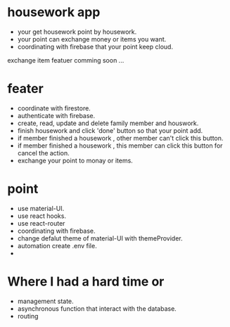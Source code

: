 # housework app

- your get housework point by housework.
- your point can exchange money or items you want.
- coordinating with firebase that your point keep cloud.

exchange item featuer comming soon ...

# feater

- coordinate with firestore.
- authenticate with firebase.
- create, read, update and delete family member and houswork.
- finish housework and click 'done' button so that your point add.
- if member finished a housework , other member can't click this button.
- if member finished a housework , this member can click this button for cancel the action.
- exchange your point to monay or items.

# point

- use material-UI.
- use react hooks.
- use react-router
- coordinating with firebase.
- change defalut theme of material-UI with themeProvider.
- automation create .env file.
-

# Where I had a hard time or

- management state.
- asynchronous function that interact with the database.
- routing
